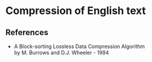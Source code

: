 # Compression of English text

## References
* A Block-sorting Lossless Data Compression Algorithm  
by M. Burrows and D.J. Wheeler - 1994
